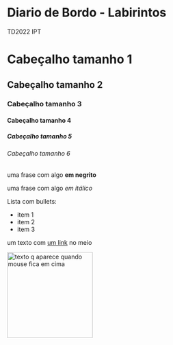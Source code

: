# Diario de Bordo - Labirintos
TD2022 IPT

<h1>Cabeçalho tamanho 1</h1>
<h2>Cabeçalho tamanho 2</h2>
<h3>Cabeçalho tamanho 3</h3>
<h4>Cabeçalho tamanho 4</h4>
<h5>Cabeçalho tamanho 5</h5>
<h6>Cabeçalho tamanho 6</h6>

uma frase com algo **em negrito**


uma frase com algo *em itálico*


Lista com bullets:
- item 1
- item 2
- item 3


um texto com [um link](https://www.ipt.br) no meio


<img src="https://www.ipt.br/imagens/logo_ipt.gif" alt="texto q aparece quando mouse fica em cima" width="200"/>
